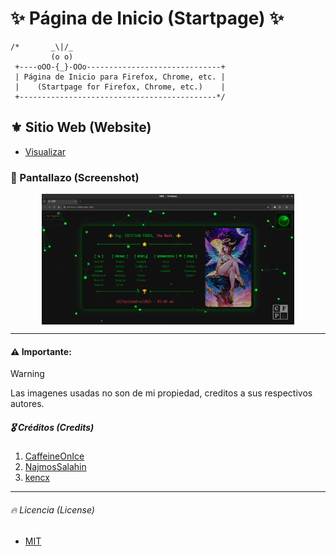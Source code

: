 # :sparkles: Página de Inicio (Startpage) :sparkles:

```
/*       _\|/_
         (o o)
 +----oOO-{_}-OOo------------------------------+
 | Página de Inicio para Firefox, Chrome, etc. |
 |    (Startpage for Firefox, Chrome, etc.)    |
 +--------------------------------------------*/
```

## :fleur_de_lis: Sitio Web (Website)

- [Visualizar](https://cristianperea88.github.io)

### :camera_flash: Pantallazo (Screenshot)

 <center>
          <img src="imagen.png" alt="Pantallazo - (Screenshot)" align="center" width="80%"/>
 </center>

---

#### :warning: Importante:

> [!WARNING]
> Las imagenes usadas no son de mi propiedad, creditos a sus respectivos autores.

[^1]: [Referencia](https://cristianperea88.github.io)

##### :medal_military: Créditos (Credits)

1. [CaffeineOnIce](https://github.com/CaffeineOnIce/startpage)
2. [NajmosSalahin](https://github.com/NajmosSalahin/startpage)
3. [kencx](https://github.com/kencx/startpage)

---

###### :fire: Licencia (License)

- [MIT](LICENSE)
